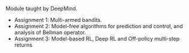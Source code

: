 Module taught by DeepMind.

* Assignment 1: Multi-armed bandits.
* Assignment 2: Model-free algorithms for prediction and control, and analysis of Bellman operator.
* Assignment 3: Model-based RL, Deep RL and Off-policy multi-step returns
